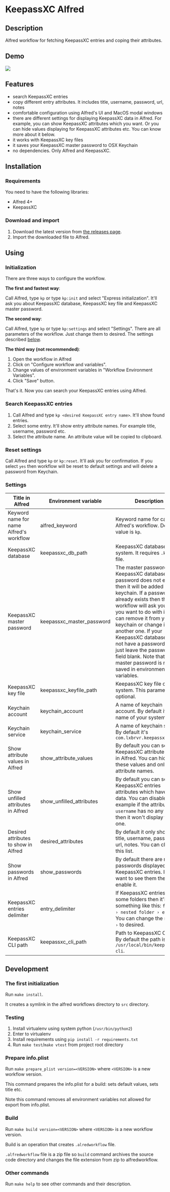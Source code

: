 # KeepassXC Alfred

## Description

Alfred workflow for fetching KeepassXC entries and coping their attributes.

## Demo

![](demo.gif)

## Features

- search KeepassXC entries
- copy different entry attributes. It includes title, username, password, url, notes
- comfortable configuration using Alfred's UI and MacOS modal windows
- there are different settings for displaying KeepassXC data in Alfred.
  For example, you can show KeepassXC attributes which you want.
  Or you can hide values displaying for KeepassXC attributes etc. 
  You can know more about it below.
- it works with KeepassXC key files
- it saves your KeepassXC master password to OSX Keychain
- no dependencies. Only Alfred and KeepassXC.

## Installation

### Requirements

You need to have the following libraries:

- Alfred 4+
- KeepassXC

### Download and import

1. Download the latest version from [the releases page](https://github.com/lxbrvr/alfred-keepassxc-workflow/releases).
2. Import the downloaded file to Alfred.

## Using

### Initialization

There are three ways to configure the workflow.

**The first and fastest way**:

Call Alfred, type `kp` or type `kp:init` and select "Express initialization".
It'll ask you about KeepassXC database, KeepassXC key file and KeepassXC master password.

**The second way**:

Call Alfred, type `kp` or type `kp:settings` and select "Settings".
There are all parameters of the workflow. Just change them to desired.
The settings described [below](#Settings).

**The third way (not recommended)**:

1. Open the workflow in Alfred 
2. Click on "Configure workflow and variables".
3. Change values of environment variables in "Workflow Environment Variables".
4. Click "Save" button.

That's it. Now you can search your KeepassXC entries using Alfred.

### Search KeepassXC entries

1. Call Alfred and type `kp <desired KeepassXC entry name>`. It'll show found entries. 
2. Select some entry. It'll show entry attribute names. For example title, username, password etc.
3. Select the attribute name. An attribute value will be copied to clipboard.

### Reset settings

Call Alfred and type `kp` or `kp:reset`. It'll ask you for confirmation. 
If you select `yes` then workflow will be reset to default settings and will
delete a password from Keychain.

### Settings

| Title in Alfred  | Environment variable | Description |
| --- | --- | --- |
| Keyword name for name Alfred's workflow | alfred_keyword | Keyword name for calling of Alfred's workflow. Default value is `kp`. |
| KeepassXC database | keepassxc_db_path | KeepassXC database file on system. It requires `.kdbx` file. |
| KeepassXC master password | keepassxc_master_password | The master password for a KeepassXC database. If a password does not exist then it will be added to keychain. If a password already exists then the workflow will ask you what you want to do with it. You can remove it from your keychain or change it to another one. If your KeepassXC database does not have a password then just leave the password field blank. Note that the master password is not saved in environment variables.|
| KeepassXC key file | keepassxc_keyfile_path | KeepassXC key file on system. This parameter is optional. |
| Keychain account | keychain_account | A name of keychain account. By default it's the name of your system user. |
| Keychain service | keychain_service | A name of keychain service. By default it's `com.lxbrvr.keepassxcalfred` |
| Show attribute values in Alfred | show_attribute_values | By default you can see KeepassXC attribute values in Alfred. You can hide these values and only show attribute names.|
| Show unfilled attributes in Alfred | show_unfilled_attributes | By default you can see KeepassXC entries attributes which have some data. You can disable it. For example if the attribute `username` has no any value then it won't display this one.|
| Desired attributes to show in Alfred | desired_attributes | By default it only shows title, username, password, url, notes. You can change this list. |
| Show passwords in Alfred | show_passwords | By default there are no real passwords displayed for KeepassXC entries. If you want to see them then enable it. |
| KeepassXC entries delimiter | entry_delimiter | If KeepassXC entries are in some folders then it'll show something like this: `folder › nested folder › entry`. You can change the symbol ` › ` to desired.|
| KeepassXC CLI path | keepassxc_cli_path | Path to KeepassXC CLI tool. By default the path is `/usr/local/bin/keepassxc-cli`. |

## Development

### The first initialization

Run `make install`.

It creates a symlink in the alfred workflows directory to `src` directory.

### Testing

1. Install virtualenv using system python (`/usr/bin/python2`)
2. Enter to virtualenv
3. Install requirements using `pip install -r requirements.txt`
4. Run `make test`/`make vtest` from project root directory

### Prepare info.plist

Run `make prepare_plist version=<VERSION>` where `<VERSION>` is a new workflow version.

This command prepares the info.plist for a build: sets default values, sets title etc.

Note this command removes all environment variables not allowed for export from info.plist.

### Build

Run `make build version=<VERSION>` where `<VERSION>` is a new workflow version.

Build is an operation that creates `.alredworkflow` file. 

`.alfredworkflow` file is a zip file so `build` command archives the source code directory
and changes the file extension from zip to alfredworkflow.

### Other commands

Run `make help` to see other commands and their description.